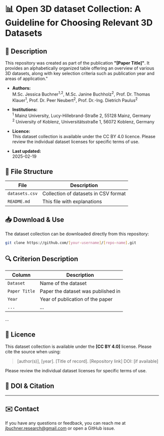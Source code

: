 # 📊 Open 3D dataset Collection: A Guideline for Choosing Relevant 3D Datasets

## 📌 Description

This repository was created as part of the publication **"[Paper Title]"**. It provides an alphabetically organized table offering an overview of various 3D datasets, along with key selection criteria such as publication year and areas of application."

- **Authors:**  
  M.Sc. Jessica Buchner<sup>1,2</sup>, M.Sc. Janine Buchholz<sup>2</sup>, Prof. Dr. Thomas Klauer<sup>1</sup>, Prof. Dr. Peer Neubert<sup>2</sup>, Prof. Dr.-Ing. Dietrich Paulus<sup>2</sup>

- **Institutions:**  
  <sup>1</sup> Mainz University, Lucy-Hillebrand-Straße 2, 55128 Mainz, Germany  
  <sup>2</sup> University of Koblenz, Universitätsstraße 1, 56072 Koblenz, Germany

- **Licence:**  
  This dataset collection is available under the CC BY 4.0 licence. Please review the individual dataset licenses for specific terms of use.

- **Last updated:**  
  2025-02-19

## 📂 File Structure

| File            | Description                              |
| --------------- | ---------------------------------------- |
| `datasets.csv`  | Collection of datasets in CSV format     |
| `README.md`     | This file with explanations              |

## 📥 Download & Use

The dataset collection can be downloaded directly from this repository:

```bash
git clone https://github.com/[your-username]/[repo-name].git
```

## 🔍 Criterion Description

| Column        | Description                        |
| ------------- | ---------------------------------- |
| `Dataset`     | Name of the dataset                |
| `Paper Title` | Paper the dataset was published in |
| `Year`        | Year of publication of the paper   |
| `...`         | ...                                |

...

## 📜 Licence

This dataset collection is available under the **[CC BY 4.0]** license. Please cite the source when using:

> [author(s)], [year]. [Title of record]. [Repository link] DOI: [if available]

Please review the individual dataset licenses for specific terms of use.

## 🔗 DOI & Citation

---

## ✉️ Contact

If you have any questions or feedback, you can reach me at jbuchner.research@gmail.com or open a GitHub issue.


